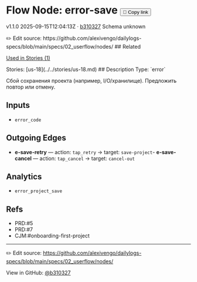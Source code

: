 
# Flow Node: error-save <button class="copy-link" aria-label="Copy page link" onclick="window.spechubCopyLink && window.spechubCopyLink()">🔗 Copy link</button>

<p class="badges">
  <span class="badge version">v1.1.0</span>
  <span class="badge build">2025-09-15T12:04:13Z · <a href="https://github.com/alexivengo/dailylogs-specs/commits/main" target="_blank" rel="noopener" class="sha">b310327</a></span>
  <span class="badge schema unknown">Schema unknown</span>
</p>
✏️ Edit source: https://github.com/alexivengo/dailylogs-specs/blob/main/specs/02_userflow/nodes/
## Related
<p>
  <span class="chip">
    <a href="../stories/index.md#?flow=error-save">Used in Stories (1)</a>
  </span>
</p>
Stories:
<span class="chip">[us-18](../../stories/us-18.md)</span>
## Description
Type: `error`

Сбой сохранения проекта (например, I/O/хранилище). Предложить повтор или отмену.

## Inputs
- `error_code`


## Outgoing Edges
- **e-save-retry** — action: `tap_retry` → target: `save-project`- **e-save-cancel** — action: `tap_cancel` → target: `cancel-out`

## Analytics
- `error_project_save`

## Refs
- PRD:#5
- PRD:#7
- CJM:#onboarding-first-project

---
✏️ Edit source: https://github.com/alexivengo/dailylogs-specs/blob/main/specs/02_userflow/nodes/

<p class="page-meta">
  View in GitHub: <a href="https://github.com/alexivengo/dailylogs-specs/commit/b310327" target="_blank" rel="noopener">@b310327</a></p>